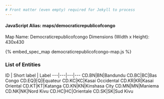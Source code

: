 ```yaml
---
# Front matter (even empty) required for Jekyll to process
---
```


#### JavaScript Alias: maps/democraticrepublicofcongo

Map Name: Democraticrepublicofcongo
Dimensions (Width x Height): 430x430



{% embed_spec_map democraticrepublicofcongo-map.js %}

### List of Entities

ID | Short label | Label
---|---|---|---
CD.BN|BN|Bandundu
CD.BC|BC|Bas Congo
CD.EQ|EQ|Equateur
CD.KC|KC|Kasai Occidental
CD.KR|KR|Kasai Oriental
CD.KT|KT|Katanga
CD.KN|KN|Kinshasa City
CD.MN|MN|Maniema
CD.NK|NK|Nord Kivu
CD.HC|HC|Orientale
CD.SK|SK|Sud Kivu

